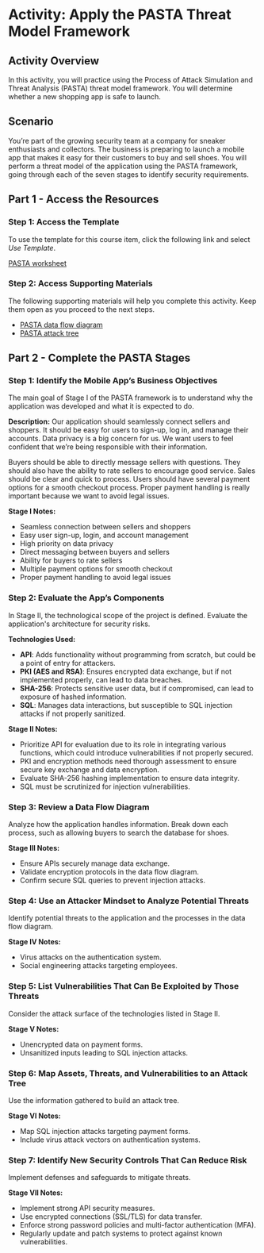 # Activity: Apply the PASTA Threat Model Framework

## Activity Overview

In this activity, you will practice using the Process of Attack Simulation and Threat Analysis (PASTA) threat model framework. You will determine whether a new shopping app is safe to launch.

## Scenario

You’re part of the growing security team at a company for sneaker enthusiasts and collectors. The business is preparing to launch a mobile app that makes it easy for their customers to buy and sell shoes. You will perform a threat model of the application using the PASTA framework, going through each of the seven stages to identify security requirements.

## Part 1 - Access the Resources

### Step 1: Access the Template

To use the template for this course item, click the following link and select *Use Template*.

[PASTA worksheet](https://docs.google.com/document/d/1u3aU6ZnWfcjzwZt79OdIwJ27dcyCZYDtmEEMivey3Os/template/preview?resourcekey=0-TAMA_2t0BCj5-BL9wG23Ng)

### Step 2: Access Supporting Materials

The following supporting materials will help you complete this activity. Keep them open as you proceed to the next steps.

- [PASTA data flow diagram](https://docs.google.com/presentation/d/1ol7y79popTFfNHM-90ES-H-i1Lpd0YNvPShxBlXozjg/template/preview?resourcekey=0-DZAkf7Vzh2PXsP-j3oXV-g)
- [PASTA attack tree](https://docs.google.com/presentation/d/1FmWLyHgmq9XQoVuMxOym2PHO8IuedCkan4moYnI-EJ0/template/preview?resourcekey=0-zYPY7AhPJdcClXamlAfOag#slide=id.p)

## Part 2 - Complete the PASTA Stages

### Step 1: Identify the Mobile App’s Business Objectives

The main goal of Stage I of the PASTA framework is to understand why the application was developed and what it is expected to do.

**Description:** Our application should seamlessly connect sellers and shoppers. It should be easy for users to sign-up, log in, and manage their accounts. Data privacy is a big concern for us. We want users to feel confident that we’re being responsible with their information.

Buyers should be able to directly message sellers with questions. They should also have the ability to rate sellers to encourage good service. Sales should be clear and quick to process. Users should have several payment options for a smooth checkout process. Proper payment handling is really important because we want to avoid legal issues.

**Stage I Notes:**
- Seamless connection between sellers and shoppers
- Easy user sign-up, login, and account management
- High priority on data privacy
- Direct messaging between buyers and sellers
- Ability for buyers to rate sellers
- Multiple payment options for smooth checkout
- Proper payment handling to avoid legal issues

### Step 2: Evaluate the App’s Components

In Stage II, the technological scope of the project is defined. Evaluate the application's architecture for security risks.

**Technologies Used:**
- **API**: Adds functionality without programming from scratch, but could be a point of entry for attackers.
- **PKI (AES and RSA)**: Ensures encrypted data exchange, but if not implemented properly, can lead to data breaches.
- **SHA-256**: Protects sensitive user data, but if compromised, can lead to exposure of hashed information.
- **SQL**: Manages data interactions, but susceptible to SQL injection attacks if not properly sanitized.

**Stage II Notes:**
- Prioritize API for evaluation due to its role in integrating various functions, which could introduce vulnerabilities if not properly secured.
- PKI and encryption methods need thorough assessment to ensure secure key exchange and data encryption.
- Evaluate SHA-256 hashing implementation to ensure data integrity.
- SQL must be scrutinized for injection vulnerabilities.

### Step 3: Review a Data Flow Diagram

Analyze how the application handles information. Break down each process, such as allowing buyers to search the database for shoes.

**Stage III Notes:**
- Ensure APIs securely manage data exchange.
- Validate encryption protocols in the data flow diagram.
- Confirm secure SQL queries to prevent injection attacks.

### Step 4: Use an Attacker Mindset to Analyze Potential Threats

Identify potential threats to the application and the processes in the data flow diagram.

**Stage IV Notes:**
- Virus attacks on the authentication system.
- Social engineering attacks targeting employees.

### Step 5: List Vulnerabilities That Can Be Exploited by Those Threats

Consider the attack surface of the technologies listed in Stage II.

**Stage V Notes:**
- Unencrypted data on payment forms.
- Unsanitized inputs leading to SQL injection attacks.

### Step 6: Map Assets, Threats, and Vulnerabilities to an Attack Tree

Use the information gathered to build an attack tree.

**Stage VI Notes:**
- Map SQL injection attacks targeting payment forms.
- Include virus attack vectors on authentication systems.

### Step 7: Identify New Security Controls That Can Reduce Risk

Implement defenses and safeguards to mitigate threats.

**Stage VII Notes:**
- Implement strong API security measures.
- Use encrypted connections (SSL/TLS) for data transfer.
- Enforce strong password policies and multi-factor authentication (MFA).
- Regularly update and patch systems to protect against known vulnerabilities.